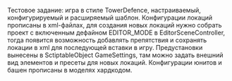 Тестовое задание: игра в стиле TowerDefence, настраиваемый, конфигурируемый и расширяемый шаблон.
Конфигурации локаций прописаны в xml-файлах, для создания новых локаций нужно собрать проект с включенным дефайном EDITOR_MODE в EditorSceneController, тогда появится возможность добавлять препятствия и сохранять локации в xml для последующей вставки в игру.
Предустановки вынесены в SctiptableObject GameSettings, там можно задать внешний вид элементов и пресеты для новых локаций. Конфигурации юнитов и башен прописаны в моделях хардкодом.
